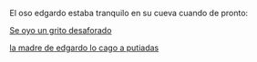 El oso edgardo estaba tranquilo en su cueva cuando de pronto:

[Se oyo un grito desaforado](grito/grito.md)

[la madre de edgardo lo cago a putiadas](madre/madre.md)